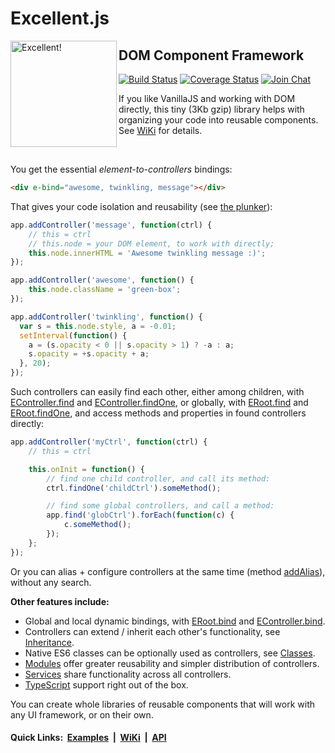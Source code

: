 # Excellent.js

<img align="left" width="170" height="170" src="./.github/images/burns.gif" alt="Excellent!">

## DOM Component Framework

[![Build Status](https://travis-ci.org/vitaly-t/excellent.svg?branch=master)](https://travis-ci.org/vitaly-t/excellent)
[![Coverage Status](https://coveralls.io/repos/github/vitaly-t/excellent/badge.svg?branch=master)](https://coveralls.io/github/vitaly-t/excellent?branch=master)
[![Join Chat](https://badges.gitter.im/vitaly-t/excellent.svg)](https://gitter.im/vitaly-t/excellent)

If you like VanillaJS and working with DOM directly, this tiny (3Kb gzip) library helps
with organizing your code into reusable components. See [WiKi] for details.

<br/>

You get the essential _element-to-controllers_ bindings:

```html
<div e-bind="awesome, twinkling, message"></div>
```

That gives your code isolation and reusability (see [the plunker](http://plnkr.co/edit/60xPj9MiCIbZlfe0Xp2I?p=preview)):

```js
app.addController('message', function(ctrl) {
    // this = ctrl
    // this.node = your DOM element, to work with directly;
    this.node.innerHTML = 'Awesome twinkling message :)';
});

app.addController('awesome', function() {
    this.node.className = 'green-box';
});

app.addController('twinkling', function() {
  var s = this.node.style, a = -0.01;
  setInterval(function() {
    a = (s.opacity < 0 || s.opacity > 1) ? -a : a;
    s.opacity = +s.opacity + a;
  }, 20);
});
```

Such controllers can easily find each other, either among children, with [EController.find] and [EController.findOne],
or globally, with [ERoot.find] and [ERoot.findOne], and access methods and properties in found controllers directly:

```js
app.addController('myCtrl', function(ctrl) {
    // this = ctrl

    this.onInit = function() {
        // find one child controller, and call its method:
        ctrl.findOne('childCtrl').someMethod();

        // find some global controllers, and call a method:
        app.find('globCtrl').forEach(function(c) {
            c.someMethod();
        });
    };
});
```

Or you can alias + configure controllers at the same time (method [addAlias]), without any search.

**Other features include:**

* Global and local dynamic bindings, with [ERoot.bind] and [EController.bind].
* Controllers can extend / inherit each other's functionality, see [Inheritance].
* Native ES6 classes can be optionally used as controllers, see [Classes].
* [Modules] offer greater reusability and simpler distribution of controllers.
* [Services] share functionality across all controllers.
* [TypeScript] support right out of the box.

You can create whole libraries of reusable components that will work with any UI framework, or on their own.

#### Quick Links: &nbsp;[Examples]&nbsp; |&nbsp; [WiKi]&nbsp; |&nbsp; [API]

[API]:https://vitaly-t.github.io/excellent/
[Examples]:https://github.com/vitaly-t/excellent/wiki/Examples
[WiKi]:https://github.com/vitaly-t/excellent/wiki
[Classes]:https://github.com/vitaly-t/excellent/wiki/Classes
[Modules]:https://github.com/vitaly-t/excellent/wiki/Modules
[Services]:https://github.com/vitaly-t/excellent/wiki/Services
[Inheritance]:https://github.com/vitaly-t/excellent/wiki/Inheritance
[TypeScript]:https://github.com/vitaly-t/excellent/wiki/TypeScript

[EController.find]:https://vitaly-t.github.io/excellent/EController.html#find
[EController.findOne]:https://vitaly-t.github.io/excellent/EController.html#findOne
[ERoot.find]:https://vitaly-t.github.io/excellent/ERoot.html#find
[ERoot.findOne]:https://vitaly-t.github.io/excellent/ERoot.html#findOne
[ERoot.bind]:https://vitaly-t.github.io/excellent/ERoot.html#bind
[EController.bind]:https://vitaly-t.github.io/excellent/EController.html#bind
[addAlias]:https://vitaly-t.github.io/excellent/ERoot.html#addAlias
